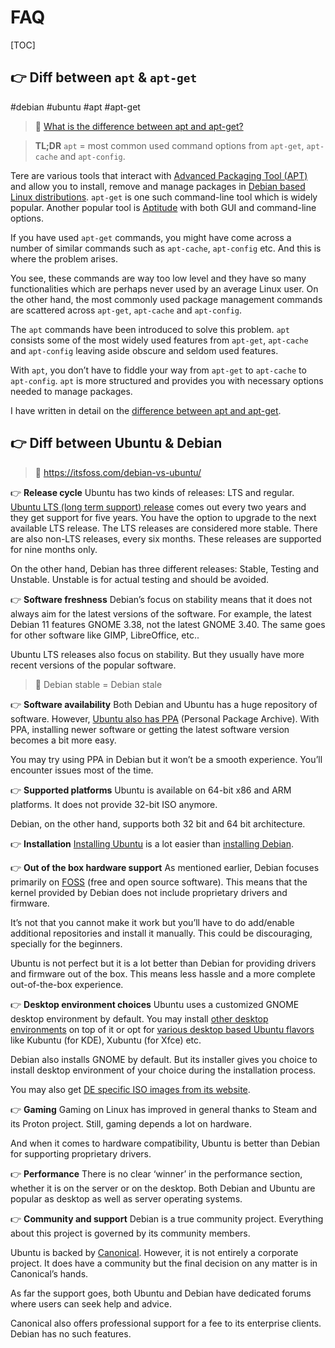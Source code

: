 # FAQ

[TOC]



## 👉 Diff between `apt` & `apt-get`
#debian #ubuntu #apt #apt-get


> 🔗 [What is the difference between apt and apt-get?](https://askubuntu.com/a/934449/1636059)

> **TL;DR** `apt` = most common used command options from `apt-get`, `apt-cache` and `apt-config`.

Tere are various tools that interact with [Advanced Packaging Tool (APT)](https://help.ubuntu.com/lts/serverguide/apt.html.en) and allow you to install, remove and manage packages in [Debian based Linux distributions](https://www.debian.org/derivatives/). `apt-get` is one such command-line tool which is widely popular. Another popular tool is [Aptitude](https://help.ubuntu.com/lts/serverguide/aptitude.html.en) with both GUI and command-line options.

If you have used `apt-get` commands, you might have come across a number of similar commands such as `apt-cache`, `apt-config` etc. And this is where the problem arises.

You see, these commands are way too low level and they have so many functionalities which are perhaps never used by an average Linux user. On the other hand, the most commonly used package management commands are scattered across `apt-get`, `apt-cache` and `apt-config`.

The `apt` commands have been introduced to solve this problem. `apt` consists some of the most widely used features from `apt-get`, `apt-cache` and `apt-config` leaving aside obscure and seldom used features.

With `apt`, you don’t have to fiddle your way from `apt-get` to `apt-cache` to `apt-config`. `apt` is more structured and provides you with necessary options needed to manage packages.

I have written in detail on the [difference between apt and apt-get](https://itsfoss.com/apt-vs-apt-get-difference/).



## 👉 Diff between Ubuntu & Debian
> 🔗 https://itsfoss.com/debian-vs-ubuntu/

👉 **Release cycle**
Ubuntu has two kinds of releases: LTS and regular. [Ubuntu LTS (long term support) release](https://itsfoss.com/long-term-support-lts/) comes out every two years and they get support for five years. You have the option to upgrade to the next available LTS release. The LTS releases are considered more stable. There are also non-LTS releases, every six months. These releases are supported for nine months only.

On the other hand, Debian has three different releases: Stable, Testing and Unstable. Unstable is for actual testing and should be avoided.


👉 **Software freshness**
Debian’s focus on stability means that it does not always aim for the latest versions of the software. For example, the latest Debian 11 features GNOME 3.38, not the latest GNOME 3.40. The same goes for other software like GIMP, LibreOffice, etc..

Ubuntu LTS releases also focus on stability. But they usually have more recent versions of the popular software.

> 🤣 Debian stable = Debian stale


👉 **Software availability**
Both Debian and Ubuntu has a huge repository of software. However, [Ubuntu also has PPA](https://itsfoss.com/ppa-guide/) (Personal Package Archive). With PPA, installing newer software or getting the latest software version becomes a bit more easy.

You may try using PPA in Debian but it won’t be a smooth experience. You’ll encounter issues most of the time.


👉 **Supported platforms**
Ubuntu is available on 64-bit x86 and ARM platforms. It does not provide 32-bit ISO anymore.

Debian, on the other hand, supports both 32 bit and 64 bit architecture.


👉 **Installation**
[Installing Ubuntu](https://itsfoss.com/install-ubuntu/) is a lot easier than [installing Debian](https://itsfoss.com/install-debian-easily/).


👉 **Out of the box hardware support**
As mentioned earlier, Debian focuses primarily on [FOSS](https://itsfoss.com/what-is-foss/) (free and open source software). This means that the kernel provided by Debian does not include proprietary drivers and firmware.

It’s not that you cannot make it work but you’ll have to do add/enable additional repositories and install it manually. This could be discouraging, specially for the beginners.

Ubuntu is not perfect but it is a lot better than Debian for providing drivers and firmware out of the box. This means less hassle and a more complete out-of-the-box experience.


👉 **Desktop environment choices**
Ubuntu uses a customized GNOME desktop environment by default. You may install [other desktop environments](https://itsfoss.com/best-linux-desktop-environments/) on top of it or opt for [various desktop based Ubuntu flavors](https://itsfoss.com/which-ubuntu-install/) like Kubuntu (for KDE), Xubuntu (for Xfce) etc.

Debian also installs GNOME by default. But its installer gives you choice to install desktop environment of your choice during the installation process.

You may also get [DE specific ISO images from its website](https://cdimage.debian.org/debian-cd/current-live/amd64/iso-hybrid/).


👉 **Gaming**
Gaming on Linux has improved in general thanks to Steam and its Proton project. Still, gaming depends a lot on hardware.

And when it comes to hardware compatibility, Ubuntu is better than Debian for supporting proprietary drivers.


👉 **Performance**
There is no clear ‘winner’ in the performance section, whether it is on the server or on the desktop. Both Debian and Ubuntu are popular as desktop as well as server operating systems.


👉 **Community and support**
Debian is a true community project. Everything about this project is governed by its community members.

Ubuntu is backed by [Canonical](https://canonical.com/). However, it is not entirely a corporate project. It does have a community but the final decision on any matter is in Canonical’s hands.

As far the support goes, both Ubuntu and Debian have dedicated forums where users can seek help and advice.

Canonical also offers professional support for a fee to its enterprise clients. Debian has no such features.


